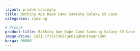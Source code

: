 ```yaml
---
layout: produk-casinghp
title: Bathing Ape Bape Camo Samsung Galaxy S9 Case
categories: samsung

# Produk
product-title: Bathing Ape Bape Camo Samsung Galaxy S9 Case
image-drive: 1u5j-iYYSzTakE7ge0iqQ8qHI4uqnkDAV
harga: 90000
---
```

